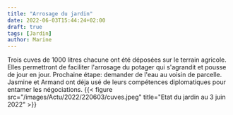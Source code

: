 ```yaml
---
title: "Arrosage du jardin"
date: 2022-06-03T15:44:24+02:00
draft: true
tags: [Jardin]
author: Marine
---
```

Trois cuves de 1000 litres chacune ont été déposées sur le terrain agricole. Elles permettront de faciliter l'arrosage du potager qui s'agrandit et pousse de jour en jour. Prochaine étape: demander de l'eau au voisin de parcelle. Jasmine et Armand ont déja usé de leurs compétences diplomatiques pour entamer les négociations.
{{< figure src="/images/Actu/2022/220603/cuves.jpeg" title="Etat du jardin au 3 juin 2022" >}}